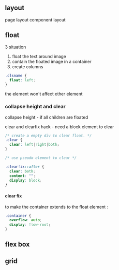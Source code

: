 ## layout

page layout
component layout

## float

3 situation

1. float the text around image
2. contain the floated image in a container
3. create columns

```css
.clsname {
  float: left;
}
```

the element won't affect other element

### collapse height and clear

collapse height - if all children are floated

clear and clearfix hack - need a block element to clear

```css
/* create a empty div to clear float. */
.clear {
  clear: left|right|both;
}

/* use pseudo element to clear */

.clearfix::after {
  clear: both;
  content: "";
  display: block;
}
```

#### clear fix

to make the container extends to the float element :

```css
.container {
  overflow: auto;
  display: flow-root;
}
```

## flex box

## grid
